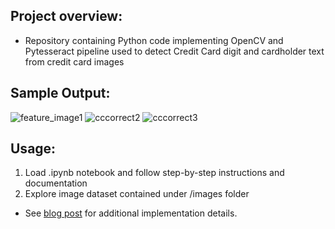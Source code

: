 ## Project overview:
- Repository containing Python code implementing OpenCV and Pytesseract pipeline used to detect Credit Card digit and cardholder text from credit card images 

## Sample Output:
![feature_image1](https://user-images.githubusercontent.com/8759492/150893179-988ed159-fa72-4ed2-a74f-8bd86f8dccc7.png)
![cccorrect2](https://user-images.githubusercontent.com/8759492/150893195-775a1a9d-27a3-462e-bbfc-049850278ff1.png)
![cccorrect3](https://user-images.githubusercontent.com/8759492/150893207-5ecc5671-a0cb-47b7-8b46-87d88840ce34.png)

## Usage:
1. Load .ipynb notebook and follow step-by-step instructions and documentation
2. Explore image dataset contained under /images folder 

- See [blog post](https://philippeheitzmann.com/2022/01/implementing-vgg19-and-custom-built-style-transfer-algorithms-to-artificially-stylize-images/) for additional implementation details.
